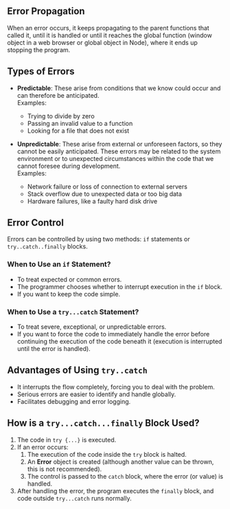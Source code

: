 ## Error Propagation

When an error occurs, it keeps propagating to the parent functions that called it, until it is handled or until it reaches the global function (window object in a web browser or global object in Node), where it ends up stopping the program.

## Types of Errors

- **Predictable**: These arise from conditions that we know could occur and can therefore be anticipated.  
  Examples:  
    - Trying to divide by zero  
    - Passing an invalid value to a function  
    - Looking for a file that does not exist

- **Unpredictable**: These arise from external or unforeseen factors, so they cannot be easily anticipated. These errors may be related to the system environment or to unexpected circumstances within the code that we cannot foresee during development.  
  Examples:  
    - Network failure or loss of connection to external servers  
    - Stack overflow due to unexpected data or too big data  
    - Hardware failures, like a faulty hard disk drive

## Error Control

Errors can be controlled by using two methods: `if` statements or `try..catch..finally` blocks.

### When to Use an `if` Statement?
- To treat expected or common errors.
- The programmer chooses whether to interrupt execution in the `if` block.
- If you want to keep the code simple.

### When to Use a `try...catch` Statement?
- To treat severe, exceptional, or unpredictable errors.
- If you want to force the code to immediately handle the error before continuing the execution of the code beneath it (execution is interrupted until the error is handled).

## Advantages of Using `try..catch`
- It interrupts the flow completely, forcing you to deal with the problem.
- Serious errors are easier to identify and handle globally.
- Facilitates debugging and error logging.

## How is a `try...catch...finally` Block Used?

1. The code in `try {...}` is executed.
2. If an error occurs:
    1. The execution of the code inside the `try` block is halted.
    2. An **Error** object is created (although another value can be thrown, this is not recommended).
    3. The control is passed to the `catch` block, where the error (or value) is handled.
3. After handling the error, the program executes the `finally` block, and code outside `try...catch` runs normally.
